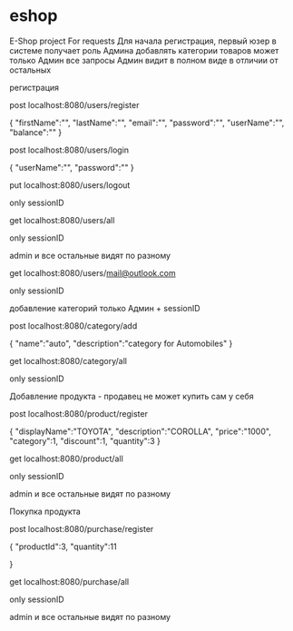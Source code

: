 
# eshop
E-Shop project
For requests
Для начала регистрация, первый юзер в системе получает роль Админа
добавлять категории товаров может только Админ
все запросы Админ видит в полном виде в отличии от остальных

регистрация

post localhost:8080/users/register

{
	"firstName":"",
	"lastName":"",
	"email":"",
	"password":"",
	"userName":"",
	"balance":""
}

post localhost:8080/users/login

{
	"userName":"",
	"password":""
}

put localhost:8080/users/logout

only sessionID

get localhost:8080/users/all

only sessionID

admin и все остальные видят по разному

get localhost:8080/users/mail@outlook.com

only sessionID

добавление категорий только Админ + sessionID

post localhost:8080/category/add

{
	"name":"auto",
	"description":"category for Automobiles"
}

get localhost:8080/category/all

only sessionID

Добавление продукта - продавец не может купить сам у себя

post localhost:8080/product/register

{
	"displayName":"TOYOTA",
    "description":"COROLLA",
    "price":"1000",
    "category":1,
    "discount":1,
    "quantity":3
}

get localhost:8080/product/all 

only sessionID

admin и все остальные видят по разному

Покупка продукта

post localhost:8080/purchase/register

{
	"productId":3,
	"quantity":11
	
}

get localhost:8080/purchase/all

only sessionID

admin и все остальные видят по разному



